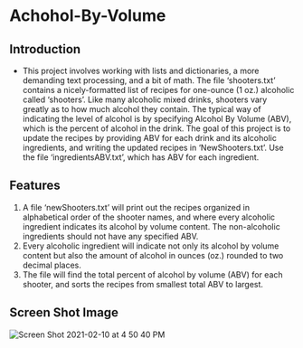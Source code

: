 # Achohol-By-Volume
## Introduction
- This project involves working with lists and dictionaries, a more demanding text processing, and a bit of math. The file ‘shooters.txt’ contains a nicely-formatted list of recipes for one-ounce (1 oz.) alcoholic called ‘shooters’.  Like many alcoholic mixed drinks, shooters vary greatly as to how much alcohol they contain. The typical way of indicating the level of alcohol is by specifying Alcohol By Volume (ABV), which is the percent of alcohol in the drink.  The goal of this project is to update the recipes by providing ABV for each drink and its alcoholic ingredients, and writing the updated recipes in ‘NewShooters.txt’.  Use the file ‘ingredientsABV.txt’, which has ABV for each ingredient.

## Features
1. A file ‘newShooters.txt’ will print out the recipes organized in alphabetical order of the shooter names, and where every alcoholic ingredient indicates its alcohol by volume content. The non-alcoholic ingredients should not have any specified ABV.  
2. Every alcoholic ingredient will indicate not only its alcohol by volume content but also the amount of alcohol in ounces (oz.) rounded to two decimal places.  
3. The file will find the total percent of alcohol by volume (ABV) for each shooter, and sorts the recipes from smallest total ABV to largest.  

## Screen Shot Image
![Screen Shot 2021-02-10 at 4 50 40 PM](https://user-images.githubusercontent.com/75402947/107577221-2abf3900-6bc0-11eb-9891-3e36902fc3d7.png)
